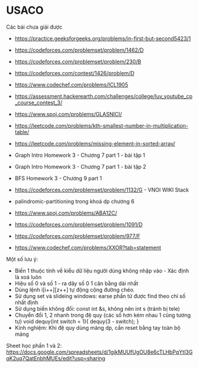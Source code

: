 # USACO

Các bài chưa giải được
- https://practice.geeksforgeeks.org/problems/in-first-but-second5423/1
- https://codeforces.com/problemset/problem/1462/D
- https://codeforces.com/problemset/problem/230/B
- https://codeforces.com/contest/1426/problem/D
- https://www.codechef.com/problems/ICL1905
- https://assessment.hackerearth.com/challenges/college/luv_youtube_cp_course_contest_3/
- https://www.spoj.com/problems/GLASNICI/
- https://leetcode.com/problems/kth-smallest-number-in-multiplication-table/
- https://leetcode.com/problems/missing-element-in-sorted-array/
- Graph Intro Homework 3 - Chương 7 part 1 - bài tập 1
- Graph Intro Homework 3 - Chương 7 part 1 - bài tập 2
- BFS Homework 3 - Chương 9 part 1 
- https://codeforces.com/problemset/problem/1132/G - VNOI WIKI Stack

- palindromic-partitioning trong khoá dp chương 6
- https://www.spoj.com/problems/ABA12C/
- https://codeforces.com/problemset/problem/1091/D
- https://codeforces.com/problemset/problem/977/F
- https://www.codechef.com/problems/XXOR?tab=statement

Một số lưu ý:
- Biến 1 thuộc tính về kiểu dữ liệu người dùng không nhập vào - Xác định là xoá luôn
- Hiệu số 0 và số 1 - ra dãy số 0 1 cân bằng dài nhất
- Dùng lệnh i[i++][z++] tự động cộng đường chéo.
- Sử dụng set và slideing windows: earse phần tử được find theo chỉ số nhất định
- Sử dụng biến không đổi: const int &s, không nên int s (tránh bị tele)
- Chuyển đổi 1, 2 nhanh trong đệ quy (các số hơn kém nhau 1 cũng tương tự)
void dequy(int switch = 1){
    dequy(3 - switch);
}
- Kinh nghiệm: Khi đệ quy dùng mảng dp, cần reset bằng tay toàn bộ mảng

Sheet học phần 1 và 2:
https://docs.google.com/spreadsheets/d/1gikMUUfUgOU8e6cTLHbPqYtl3GqK2uq7QatEnbhMUEs/edit?usp=sharing


